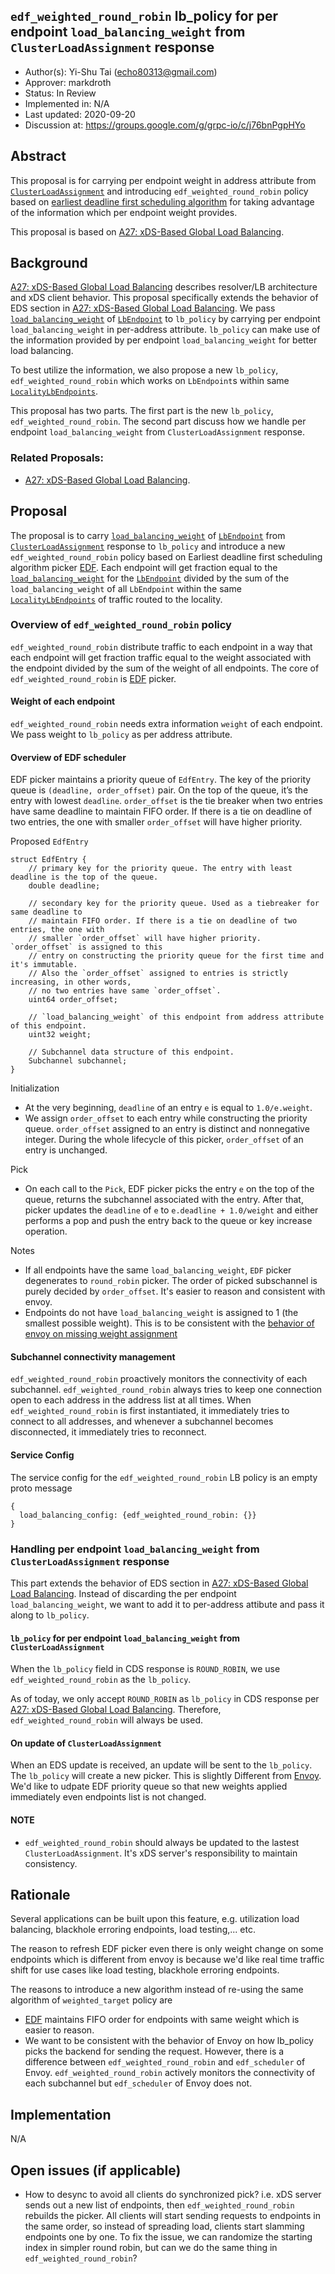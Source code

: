 `edf_weighted_round_robin` lb_policy for per endpoint `load_balancing_weight` from `ClusterLoadAssignment` response
----
* Author(s): Yi-Shu Tai (echo80313@gmail.com)
* Approver: markdroth
* Status: In Review
* Implemented in: N/A
* Last updated: 2020-09-20
* Discussion at: https://groups.google.com/g/grpc-io/c/j76bnPgpHYo

## Abstract
This proposal is for carrying per endpoint weight in address attribute from [`ClusterLoadAssignment`](https://github.com/envoyproxy/envoy/blob/2dcf20f4baf5de71ba1d8afbd76b0681613e13f2/api/envoy/config/endpoint/v3/endpoint.proto#L34) and introducing `edf_weighted_round_robin` policy based on [earliest deadline first scheduling algorithm](https://en.wikipedia.org/wiki/Earliest_deadline_first_scheduling) for taking advantage of the information which per endpoint weight provides.

This proposal is based on [A27: xDS-Based Global Load Balancing](https://github.com/grpc/proposal/blob/master/A27-xds-global-load-balancing.md).

## Background
[A27: xDS-Based Global Load Balancing](https://github.com/grpc/proposal/blob/master/A27-xds-global-load-balancing.md) describes resolver/LB architecture and xDS client behavior. This proposal specifically extends the behavior of EDS section in [A27: xDS-Based Global Load Balancing](https://github.com/grpc/proposal/blob/master/A27-xds-global-load-balancing.md). We pass [`load_balancing_weight`](https://github.com/envoyproxy/envoy/blob/2dcf20f4baf5de71ba1d8afbd76b0681613e13f2/api/envoy/config/endpoint/v3/endpoint_components.proto#L108) of [`LbEndpoint`](https://github.com/envoyproxy/envoy/blob/2dcf20f4baf5de71ba1d8afbd76b0681613e13f2/api/envoy/config/endpoint/v3/endpoint_components.proto#L76) to `lb_policy` by carrying per endpoint `load_balancing_weight` in per-address attribute. `lb_policy` can make use of the information provided by per endpoint `load_balancing_weight` for better load balancing.

To best utilize the information, we also propose a new `lb_policy`, `edf_weighted_round_robin` which works on `LbEndpoint`s within same [`LocalityLbEndpoints`](https://github.com/envoyproxy/envoy/blob/2dcf20f4baf5de71ba1d8afbd76b0681613e13f2/api/envoy/config/endpoint/v3/endpoint_components.proto#L116).

This proposal has two parts. The first part is the new `lb_policy`, `edf_weighted_round_robin`. The second part discuss how we handle per endpoint `load_balancing_weight` from `ClusterLoadAssignment` response.

### Related Proposals:
* [A27: xDS-Based Global Load Balancing](https://github.com/grpc/proposal/blob/master/A27-xds-global-load-balancing.md).

## Proposal
The proposal is to carry [`load_balancing_weight`](https://github.com/envoyproxy/envoy/blob/2dcf20f4baf5de71ba1d8afbd76b0681613e13f2/api/envoy/config/endpoint/v3/endpoint_components.proto#L108) of [`LbEndpoint`](https://github.com/envoyproxy/envoy/blob/2dcf20f4baf5de71ba1d8afbd76b0681613e13f2/api/envoy/config/endpoint/v3/endpoint_components.proto#L76) from [`ClusterLoadAssignment`](https://github.com/envoyproxy/envoy/blob/2dcf20f4baf5de71ba1d8afbd76b0681613e13f2/api/envoy/config/endpoint/v3/endpoint.proto#L34) response to `lb_policy` and introduce a new `edf_weighted_round_robin` policy based on Earliest deadline first scheduling algorithm picker [EDF](https://en.wikipedia.org/wiki/Earliest_deadline_first_scheduling). Each endpoint will get fraction equal to the [`load_balancing_weight`](https://github.com/envoyproxy/envoy/blob/2dcf20f4baf5de71ba1d8afbd76b0681613e13f2/api/envoy/config/endpoint/v3/endpoint_components.proto#L108) for the [`LbEndpoint`](https://github.com/envoyproxy/envoy/blob/2dcf20f4baf5de71ba1d8afbd76b0681613e13f2/api/envoy/config/endpoint/v3/endpoint_components.proto#L76) divided by the sum of the `load_balancing_weight` of all `LbEndpoint` within the same [`LocalityLbEndpoints`](https://github.com/envoyproxy/envoy/blob/2dcf20f4baf5de71ba1d8afbd76b0681613e13f2/api/envoy/config/endpoint/v3/endpoint_components.proto#L116) of traffic routed to the locality.

### Overview of `edf_weighted_round_robin` policy
`edf_weighted_round_robin` distribute traffic to each endpoint in a way that each endpoint will get fraction traffic equal to the weight associated with the endpoint divided by the sum of the weight of all endpoints. The core of `edf_weighted_round_robin` is [EDF](https://en.wikipedia.org/wiki/Earliest_deadline_first_scheduling) picker.

#### Weight of each endpoint
`edf_weighted_round_robin` needs extra information `weight` of each endpoint. We pass weight to `lb_policy` as per address attribute.

#### Overview of EDF scheduler
EDF picker maintains a priority queue of `EdfEntry`. The key of the priority queue is `(deadline, order_offset)` pair. On the top of the queue, it’s the entry with lowest `deadline`. `order_offset` is the tie breaker when two entries have same deadline to maintain FIFO order. If there is a tie on deadline of two entries, the one with smaller `order_offset` will have higher priority.

Proposed `EdfEntry`
```
struct EdfEntry {
    // primary key for the priority queue. The entry with least deadline is the top of the queue.
    double deadline;

    // secondary key for the priority queue. Used as a tiebreaker for same deadline to
    // maintain FIFO order. If there is a tie on deadline of two entries, the one with
    // smaller `order_offset` will have higher priority. `order_offset` is assigned to this
    // entry on constructing the priority queue for the first time and it's immutable.
    // Also the `order_offset` assigned to entries is strictly increasing, in other words,
    // no two entries have same `order_offset`.
    uint64 order_offset;

    // `load_balancing_weight` of this endpoint from address attribute of this endpoint.
    uint32 weight;

    // Subchannel data structure of this endpoint.
    Subchannel subchannel;
}
```
Initialization
- At the very beginning, `deadline` of an entry `e` is equal to `1.0/e.weight`.
- We assign `order_offset` to each entry while constructing the priority queue. `order_offset` assigned to an entry is distinct and nonnegative integer. During the whole lifecycle of this picker, `order_offset` of an entry is unchanged.

Pick
- On each call to the `Pick`, EDF picker picks the entry `e` on the top of the queue, returns the subchannel associated with the entry. After that, picker updates the `deadline` of `e` to `e.deadline + 1.0/weight` and either performs a pop and push the entry back to the queue or key increase operation.

Notes
- If all endpoints have the same `load_balancing_weight`, `EDF` picker degenerates to `round_robin` picker. The order of picked subschannel is purely decided by `order_offset`. It's easier to reason and consistent with envoy.
- Endpoints do not have `load_balancing_weight` is assigned to 1 (the smallest possible weight). This is to be consistent with the [behavior of envoy on missing weight assignment](https://github.com/envoyproxy/envoy/blob/5d95032baa803f853e9120048b56c8be3dab4b0d/source/common/upstream/upstream_impl.cc#L359)


#### Subchannel connectivity management
`edf_weighted_round_robin` proactively monitors the connectivity of each subchannel. `edf_weighted_round_robin` always tries to keep one connection open to each address in the address list at all times. When `edf_weighted_round_robin` is first instantiated, it immediately tries to connect to all addresses, and whenever a subchannel becomes disconnected, it immediately tries to reconnect.

#### Service Config
The service config for the `edf_weighted_round_robin` LB policy is an empty proto message
```
{
  load_balancing_config: {edf_weighted_round_robin: {}}
}
```

### Handling per endpoint `load_balancing_weight` from `ClusterLoadAssignment` response

This part extends the behavior of EDS section in [A27: xDS-Based Global Load Balancing](https://github.com/grpc/proposal/blob/master/A27-xds-global-load-balancing.md). Instead of discarding the per endpoint `load_balancing_weight`, we want to add it to per-address attibute and pass it along to `lb_policy`.

#### `lb_policy` for per endpoint `load_balancing_weight` from `ClusterLoadAssignment`
When the `lb_policy` field in CDS response is `ROUND_ROBIN`, we use `edf_weighted_round_robin` as the `lb_policy`.

As of today, we only accept `ROUND_ROBIN` as `lb_policy` in CDS response per [A27: xDS-Based Global Load Balancing](https://github.com/grpc/proposal/blob/master/A27-xds-global-load-balancing.md). Therefore, `edf_weighted_round_robin` will always be used.

#### On update of `ClusterLoadAssignment`
When an EDS update is received, an update will be sent to the `lb_policy`. The `lb_policy` will create a new picker. This is slightly Different from [Envoy](https://github.com/envoyproxy/envoy/blob/51551ae944c642e6fc61563cbea8653087e70f1f/source/common/upstream/load_balancer_impl.cc#L733-L737). We'd like to udpate EDF priority queue so that new weights applied immediately even endpoints list is not changed.

#### NOTE
- `edf_weighted_round_robin` should always be updated to the lastest `ClusterLoadAssignment`. It's xDS server's responsibility to maintain consistency.

## Rationale

Several applications can be built upon this feature, e.g. utilization load balancing, blackhole erroring endpoints, load testing,... etc.

The reason to refresh EDF picker even there is only weight change on some endpoints which is different from envoy is because we'd like real time traffic shift for use cases like load testing, blackhole erroring endpoints.

The reasons to introduce a new algorithm instead of re-using the same algorithm of `weighted_target` policy are
- [EDF](https://en.wikipedia.org/wiki/Earliest_deadline_first_scheduling) maintains FIFO order for endpoints with same weight which is easier to reason.
- We want to be consistent with the behavior of Envoy on how lb_policy picks the backend for sending the request. However, there is a difference between `edf_weighted_round_robin` and `edf_scheduler` of Envoy. `edf_weighted_round_robin` actively monitors the connectivity of each subchannel but `edf_scheduler` of Envoy does not.

## Implementation

N/A

## Open issues (if applicable)
* How to desync to avoid all clients do synchronized pick? i.e. xDS server sends out a new list of endpoints, then `edf_weighted_round_robin` rebuilds the picker. All clients will start sending requests to endpoints in the same order, so instead of spreading load, clients start slamming endpoints one by one. To fix the issue, we can randomize the starting index in simpler round robin, but can we do the same thing in `edf_weighted_round_robin`?

